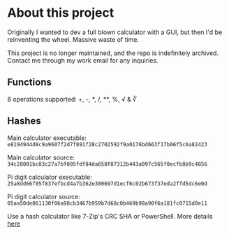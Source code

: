 # About this project

Originally I wanted to dev a full blown calculator with a GUI, but then I'd be reinventing the wheel. Massive waste of time.

This project is no longer maintained, and the repo is indefinitely archived. Contact me through my work email for any inquiries.

## Functions

8 operations supported: +, -, *, /, **, %, √ & ∛

## Hashes

Main calculator executable: `e8194944d8c9a9607f2d7f891f28c2702592f9a0176bd663f17b06f5c6a82423`

Main calculator source: `34c28001bc83c27a7bf095fdf84da658f87312b443a097c565f0ecfb8b9c4856`

Pi digit calculator executable: `25a8dd66f05f837efbcd4a7b362e300697d1ecf6c02b673f37eda2ffd5dc6e0d`

Pi digit calculator source: `05aa50de061130f06a98cb3467b959b7d68c0b469b98a90f6a181fc0715d0e11`

Use a hash calculator like 7-Zip's CRC SHA or PowerShell. More details [here](https://learn.microsoft.com/en-us/powershell/module/microsoft.powershell.utility/get-filehash?view=powershell-7.3)
